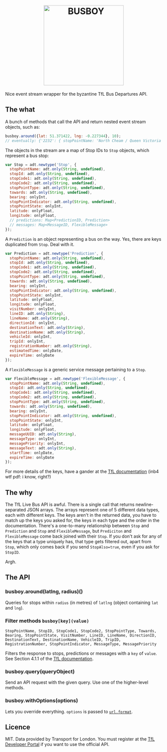 <h1 align="center"><img src="https://raw.githubusercontent.com/quarterto/node-busboy/master/logo.png?1" alt="BUSBOY" width="257"></h1>

Nice event stream wrapper for the byzantine TfL Bus Departures API.

## The what

A bunch of methods that call the API and return nested event stream objects, such as:

```javascript
busboy.around({lat: 51.371422, lng: -0.227344}, 10);
// eventually: {'2232': { stopPointName: 'North Cheam / Queen Victoria', ... }}
```

The objects in the stream are a map of Stop IDs to `Stop` objects, which represent a bus stop:

```javascript
var Stop = adt.newtype('Stop', {
  stopPointName: adt.only(String, undefined),
  stopId: adt.only(String, undefined),
  stopCode1: adt.only(String, undefined),
  stopCode2: adt.only(String, undefined),
  stopPointType: adt.only(String, undefined),
  towards: adt.only(String, undefined),
  bearing: onlyInt,
  stopPointIndicator: adt.only(String, undefined),
  stopPointState: onlyInt,
  latitude: onlyFloat,
  longitude: onlyFloat,
  // predictions: Map<PredictionID, Prediction>
  // messages: Map<MessageID, FlexibleMessage>
});
```

A `Prediction` is an object representing a bus on the way. Yes, there are keys duplicated from `Stop`. Deal with it.

```javascript
var Prediction = adt.newtype('Prediction', {
  stopPointName: adt.only(String, undefined),
  stopId: adt.only(String, undefined),
  stopCode1: adt.only(String, undefined),
  stopCode2: adt.only(String, undefined),
  stopPointType: adt.only(String, undefined),
  towards: adt.only(String, undefined),
  bearing: onlyInt,
  stopPointIndicator: adt.only(String, undefined),
  stopPointState: onlyInt,
  latitude: onlyFloat,
  longitude: onlyFloat,
  visitNumber: onlyInt,
  lineID: adt.only(String),
  lineName: adt.only(String),
  directionId: onlyInt,
  destinationText: adt.only(String),
  destinationName: adt.only(String),
  vehicleId: onlyInt,
  tripId: onlyInt,
  registrationNumber: adt.only(String),
  estimatedTime: onlyDate,
  expireTime: onlyDate
});
```

A `FlexibleMessage` is a generic service message pertaining to a `Stop`.

```javascript
var FlexibleMessage = adt.newtype('FlexibleMessage', {
  stopPointName: adt.only(String, undefined),
  stopId: adt.only(String, undefined),
  stopCode1: adt.only(String, undefined),
  stopCode2: adt.only(String, undefined),
  stopPointType: adt.only(String, undefined),
  towards: adt.only(String, undefined),
  bearing: onlyInt,
  stopPointIndicator: adt.only(String, undefined),
  stopPointState: onlyInt,
  latitude: onlyFloat,
  longitude: onlyFloat,
  messageUUID: adt.only(String),
  messageType: onlyInt,
  messagePriority: onlyInt,
  messageText: adt.only(String),
  startTime: onlyDate,
  expireTime: onlyDate
});
```

For more details of the keys, have a gander at the [TfL documentation](http://www.tfl.gov.uk/cdn/static/cms/documents/tfl-live-bus-and-river-bus-arrivals-api-documentation.pdf) (inb4 wtf pdf: i know, right?)

## The why

The TfL Live Bus API is awful. There is a single call that returns newline-separated JSON arrays. The arrays represent one of 5 different data types, each with different keys. The keys aren't in the returned data, you have to match up the keys you asked for, the keys in each type and the order in the documentation. There's a one-to-many relationship between `Stop` and `Prediction` and `Stop` and `FlexibleMessage`, but `Prediciton` and `FlexibleMessage` come back joined with their `Stop`. If you don't ask for any of the keys that a type uniquely has, that type gets filtered out, apart from `Stop`, which only comes back if you send `StopAlso=true`, even if you ask for `StopID`.

Argh.

## The API

### busboy.around(latlng, radius)()

Queries for stops within `radius` (in metres) of `latlng` (object containing `lat` and `lng`).

### Filter methods `busboy[key](value)`

`StopPointName, StopID, StopCode1, StopCode2, StopPointType, Towards, Bearing, StopPointState, VisitNumber, LineID, LineName, DirectionID, DestinationText, DestinationName, VehicleID, TripID, RegistrationNumber, StopPointIndicator, MessageType, MessagePriority`

Filters the response to stops, predictions or messages with a `key` of `value`. See Section 4.1.1 of the [TfL documentation](http://www.tfl.gov.uk/cdn/static/cms/documents/tfl-live-bus-and-river-bus-arrivals-api-documentation.pdf).

### busboy.query(queryObject)

Send an API request with the given query. Use one of the higher-level methods.

### busboy.withOptions(options)

Lets you override everything. `options` is passed to [`url.format`](http://nodejs.org/api/url.html#url_url_format_urlobj).

## Licence

MIT. Data provided by Transport for London. You must register at the [TfL Developer Portal](http://www.tfl.gov.uk/developers) if you want to use the official API.
